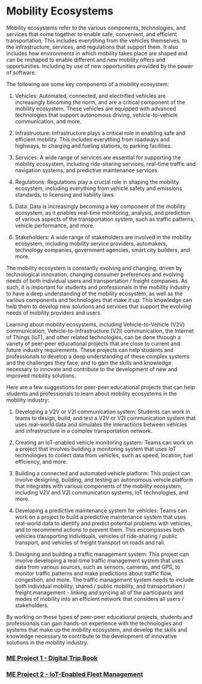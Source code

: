 # Mobility Ecosystems

Mobility ecosystems refer to the various components, technologies, and services that come together to enable safe, convenient, and efficient transportation. This includes everything from the vehicles themselves, to the infrastructure, services, and regulations that support them. It also includes how environments in which mobility takes place are shaped and can be reshaped to enable different and new mobility offers and opportunities. Including by use of new opportunities provided by the power of software. 

The following are some key components of a mobility ecosystem:

1. Vehicles: Automated, connected, and electrified vehicles are increasingly becoming the norm, and are a critical component of the mobility ecosystem. These vehicles are equipped with advanced technologies that support autonomous driving, vehicle-to-vehicle communication, and more.

2. Infrastructure: Infrastructure plays a critical role in enabling safe and efficient mobility. This includes everything from roadways and highways, to charging and fueling stations, to parking facilities.

3. Services: A wide range of services are essential for supporting the mobility ecosystem, including ride-sharing services, real-time traffic and navigation systems, and predictive maintenance services.

4. Regulations: Regulations play a crucial role in shaping the mobility ecosystem, including everything from vehicle safety and emissions standards, to licensing and liability laws.

5. Data: Data is increasingly becoming a key component of the mobility ecosystem, as it enables real-time monitoring, analysis, and prediction of various aspects of the transportation system, such as traffic patterns, vehicle performance, and more.

6. Stakeholders: A wide range of stakeholders are involved in the mobility ecosystem, including mobility service providers, automakers, technology companies, government agencies, smart city builders, and more.

The mobility ecosystem is constantly evolving and changing, driven by technological innovation, changing consumer preferences and evolving needs of both individual users and transportation / freight companies. As such, it is important for students and professionals in the mobility industry to have a deep understanding of the mobility ecosystem, as well as the various components and technologies that make it up. This knowledge can help them to develop new solutions and services that support the evolving needs of mobility providers and users.

Learning about mobility ecosystems, including Vehicle-to-Vehicle (V2V) communication, Vehicle-to-Infrastructure (V2I) communication, the Internet of Things (IoT), and other related technologies, can be done through a variety of peer-peer educational projects that are close to current and future industry requirements. These projects can help students and professionals to develop a deep understanding of these complex systems and the challenges they face, and to gain the skills and knowledge necessary to innovate and contribute to the development of new and improved mobility solutions.

Here are a few suggestions for peer-peer educational projects that can help students and professionals to learn about mobility ecosystems in the mobility industry:

1. Developing a V2V or V2I communication system: Students can work in teams to design, build, and test a V2V or V2I communication system that uses real-world data and simulates the interactions between vehicles and infrastructure in a complex transportation network.

2. Creating an IoT-enabled vehicle monitoring system: Teams can work on a project that involves building a monitoring system that uses IoT technologies to collect data from vehicles, such as speed, location, fuel efficiency, and more.

3. Building a connected and automated vehicle platform: This project can involve designing, building, and testing an autonomous vehicle platform that integrates with various components of the mobility ecosystem, including V2V and V2I communication systems, IoT technologies, and more.

4. Developing a predictive maintenance system for vehicles: Teams can work on a project to build a predictive maintenance system that uses real-world data to identify and predict potential problems with vehicles, and to recommend actions to prevent them. This encompasses both vehicles transporting individuals, vehicles of ride-sharing / public transport, and vehicles of freight transport on roads and rail. 

5. Designing and building a traffic management system: This project can involve developing a real-time traffic management system that uses data from various sources, such as sensors, cameras, and GPS, to monitor traffic patterns and make predictions about traffic flow, congestion, and more. The traffic management system needs to include both individual mobility, shared / public mobility, and transportation / freight management - linking and syncing all of the participants and modes of mobility into an efficient network that considers all users / stakeholders.

By working on these types of peer-peer educational projects, students and professionals can gain hands-on experience with the technologies and systems that make up the mobility ecosystem, and develop the skills and knowledge necessary to contribute to the development of innovative solutions in the mobility industry.

### [ME Project 1 - Digital Trip Book](https://github.com/SEA-ME/ME_Digital-Trip-Book)

### [ME Project 2 - IoT-Enabled Fleet Management](https://github.com/SEA-ME/ME_IoT-Enabled-Fleet-Management)
